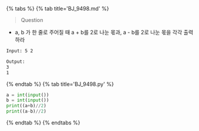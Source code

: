 {% tabs %}
{% tab title='BJ_9498.md' %}

> Question

* a, b 가 한 줄로 주어질 때 a + b를 2로 나눈 몫과, a - b를 2로 나눈 몫을 각각 출력하라

```txt
Input: 5 2

Output:
3
1
```

{% endtab %}
{% tab title='BJ_9498.py' %}

```py
a = int(input())
b = int(input())
print((a+b)//2)
print((a-b)//2)
```

{% endtab %}
{% endtabs %}
